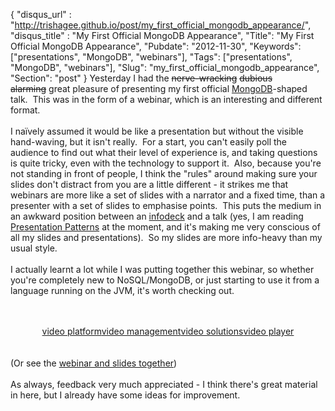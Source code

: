{
 "disqus_url" : "http://trishagee.github.io/post/my_first_official_mongodb_appearance/",
 "disqus_title" : "My First Official MongoDB Appearance",
 "Title": "My First Official MongoDB Appearance",
 "Pubdate": "2012-11-30",
 "Keywords": ["presentations", "MongoDB", "webinars"],
 "Tags": ["presentations", "MongoDB", "webinars"],
 "Slug": "my_first_official_mongodb_appearance",
 "Section": "post"
}
Yesterday I had the <strike>nerve-wracking</strike> <strike>dubious</strike> <strike>alarming</strike>&nbsp;great pleasure of presenting my first official <a href="http://www.mongodb.org/">MongoDB</a>-shaped talk. &nbsp;This was in the form of a webinar, which is an interesting and different format.<br /><br />I naïvely assumed it would be like a presentation but without the visible hand-waving, but it isn't really. &nbsp;For a start, you can't easily poll the audience to find out what their level of experience is, and taking questions is quite tricky, even with the technology to support it. &nbsp;Also, because you're not standing in front of people, I think the "rules" around making sure your slides don't distract from you are a little different - it strikes me that webinars are more like a set of slides with a narrator and a fixed time, than a presenter with a set of slides to emphasise points. &nbsp;This puts the medium in an awkward position between an <a href="http://martinfowler.com/bliki/Infodeck.html">infodeck</a> and a talk (yes, I am reading <a href="http://www.amazon.com/gp/product/0321820800/ref=as_li_qf_sp_asin_il_tl?ie=UTF8&amp;camp=1789&amp;creative=9325&amp;creativeASIN=0321820800&amp;linkCode=as2&amp;tag=trissramb-20">Presentation Patterns</a> at the moment, and it's making me very&nbsp;conscious&nbsp;of all my slides and presentations). &nbsp;So my slides are more info-heavy than my usual style.<br /><br />I actually learnt a lot while I was putting together this webinar, so whether you're completely new to NoSQL/MongoDB, or just starting to use it from a language running on the JVM, it's worth checking out.<br /><br /><br /><div style="align: center;"><div style="text-align: center;"><img border="0" height="0" src="http://c.gigcount.com/wildfire/IMP/CXNID=2000002.11NXC/bT*xJmx*PTEzNTQyNzA*MzcxMDEmcHQ9MTM1NDI3MDQ1MTI3MyZwPSZkPSZnPTImbz*1YzY5N2U3NzliYTc*ODk3YWExOGFlZjQx/MGYzODA5NiZvZj*w.gif" style="height: 0px; visibility: hidden; width: 0px;" width="0" /><object allowfullscreen="true" allownetworking="all" allowscriptaccess="always" data="http://www.kaltura.com/index.php/kwidget/wid/1_w86rx78e/uiconf_id/48501" height="330" id="kaltura_player_1354270434" name="kaltura_player_1354270434" type="application/x-shockwave-flash" width="400"><param name="allowScriptAccess" value="always" /><param name="allowNetworking" value="all" /><param name="allowFullScreen" value="true" /><param name="bgcolor" value="#000000" /><param name="movie" value="http://www.kaltura.com/index.php/kwidget/wid/1_w86rx78e/uiconf_id/48501"/><param name="flashVars" value=""/><a href="http://corp.kaltura.com">video platform</a><a href="http://corp.kaltura.com/video_platform/video_management">video management</a><a href="http://corp.kaltura.com/solutions/video_solution">video solutions</a><a href="http://corp.kaltura.com/video_platform/video_publishing">video player</a></object></div></div><br /><br />(Or see the <a href="http://is.gd/2OEqQf">webinar and slides together</a>)<br /><br />As always, feedback very much appreciated - I think there's great material in here, but I already have some ideas for improvement.
